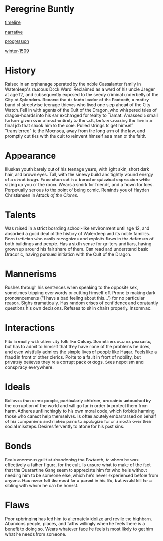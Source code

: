 # Peregrine Buntly

[timeline](timeline.md)

[narrative](narrative.md)

[progression](progression.md)

[winter-1509](winter-1509.md)

# History

Raised in an orphanage operated by the noble Cassalanter family in Waterdeep's raucous Dock Ward. Reclaimed as a ward of his uncle Jaeger at age 12, and subsequently exposed to the seedy criminal underbelly of the City of Splendors. Became the de facto leader of the Foxteeth, a motley band of streetwise teenage thieves who lived one step ahead of the City Watch. Fell in with agents of the Cult of the Dragon, who whispered tales of dragon-hoards into his ear exchanged for fealty to Tiamat. Amassed a small fortune given over almost entirely to the cult, before crossing the line in a final job that shook him to the core. Pulled strings to get himself "transferred" to the Moonsea, away from the long arm of the law, and promptly cut ties with the cult to reinvent himself as a man of the faith.

# Appearance

Illuskan youth barely out of his teenage years, with light skin, short dark hair, and brown eyes. Tall, with the sinewy build and tightly wound energy of a street tough. Face often set in a bored or quizzical expression while sizing up you or the room. Wears a smirk for friends, and a frown for foes. Perpetually serious to the point of being comic. Reminds you of Hayden Christiansen in *Attack of the Clones.*

# Talents

Was raised in a strict boarding school-like environment until age 12, and absorbed a good deal of the history of Waterdeep and its noble families. Born tactician who easily recognizes and exploits flaws in the defenses of both buildings and people. Has a sixth sense for grifters and liars, having grown up around his fair share of them. Can read and understand basic Draconic, having pursued initiation with the Cult of the Dragon.

# Mannerisms

Rushes through his sentences when speaking to the opposite sex, sometimes tripping over words or cutting himself off. Prone to making dark pronouncements ("I have a bad feeling about this...") for no particular reason. Sighs dramatically. Has random crises of confidence and constantly questions his own decisions. Refuses to sit in chairs properly. Insomniac.

# Interactions

Fits in easily with other city folk like Calcey. Sometimes scorns peasants, but has to admit to himself that they have none of the problems he does, and even wistfully admires the simple lives of people like Hagar. Feels like a fraud in front of other clerics. Polite to a fault in front of nobility, but privately believes they're a corrupt pack of dogs. Sees nepotism and conspiracy everywhere.

# Ideals

Believes that some people, particularly children, are saints untouched by the corruption of the world and will go far in order to protect them from harm. Adheres unflinchingly to his own moral code, which forbids harming those who cannot help themselves. Is often acutely embarrassed on behalf of his companions and makes pains to apologize for or smooth over their social missteps. Desires fervently to  atone for his past sins.

# Bonds

Feels enormous guilt at abandoning the Foxteeth, to whom he was effectively a father figure, for the cult. Is unsure what to make of the fact that the Quarantine Gang seem to appreciate him for who he is without needing him to be someone else, which he's never experienced before from anyone. Has never  felt the need for a parent in his life, but would kill for a sibling with whom he can be honest.

# Flaws

Poor upbringing has led him to alternately idolize and revile the highborn. Abandons people, places, and faiths willingly when he feels there is a benefit to doing so. Wears whatever face he feels is most likely to get him what he needs from someone.